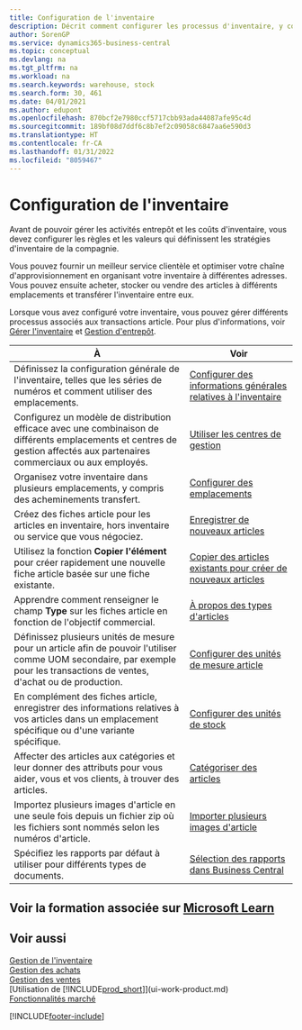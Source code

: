 ```yaml
---
title: Configuration de l'inventaire
description: Décrit comment configurer les processus d'inventaire, y compris les acheminements pour le transfert et les emplacements, tels que des entrepôts.
author: SorenGP
ms.service: dynamics365-business-central
ms.topic: conceptual
ms.devlang: na
ms.tgt_pltfrm: na
ms.workload: na
ms.search.keywords: warehouse, stock
ms.search.form: 30, 461
ms.date: 04/01/2021
ms.author: edupont
ms.openlocfilehash: 870bcf2e7980ccf5717cbb93ada44087afe95c4d
ms.sourcegitcommit: 189bf08d7ddf6c8b7ef2c09058c6847aa6e590d3
ms.translationtype: HT
ms.contentlocale: fr-CA
ms.lasthandoff: 01/31/2022
ms.locfileid: "8059467"
---
```

# <a name="setting-up-inventory"></a>Configuration de l'inventaire
Avant de pouvoir gérer les activités entrepôt et les coûts d'inventaire, vous devez configurer les règles et les valeurs qui définissent les stratégies d'inventaire de la compagnie.

Vous pouvez fournir un meilleur service clientèle et optimiser votre chaîne d'approvisionnement en organisant votre inventaire à différentes adresses. Vous pouvez ensuite acheter, stocker ou vendre des articles à différents emplacements et transférer l'inventaire entre eux.

Lorsque vous avez configuré votre inventaire, vous pouvez gérer différents processus associés aux transactions article. Pour plus d'informations, voir [Gérer l'inventaire](inventory-manage-inventory.md) et [Gestion d'entrepôt](warehouse-manage-warehouse.md).

| À | Voir |
| --- | --- |
| Définissez la configuration générale de l'inventaire, telles que les séries de numéros et comment utiliser des emplacements. |[Configurer des informations générales relatives à l'inventaire](inventory-how-setup-general.md) |
|Configurez un modèle de distribution efficace avec une combinaison de différents emplacements et centres de gestion affectés aux partenaires commerciaux ou aux employés.|[Utiliser les centres de gestion](inventory-responsibility-centers.md)|
| Organisez votre inventaire dans plusieurs emplacements, y compris des acheminements transfert. |[Configurer des emplacements](inventory-how-register-new-items.md) |
| Créez des fiches article pour les articles en inventaire, hors inventaire ou service que vous négociez. |[Enregistrer de nouveaux articles](inventory-how-register-new-items.md) |
|Utilisez la fonction **Copier l'élément** pour créer rapidement une nouvelle fiche article basée sur une fiche existante.|[Copier des articles existants pour créer de nouveaux articles](inventory-how-copy-items.md)|
|Apprendre comment renseigner le champ **Type** sur les fiches article en fonction de l'objectif commercial.|[À propos des types d'articles](inventory-about-item-types.md)|
|Définissez plusieurs unités de mesure pour un article afin de pouvoir l'utiliser comme UOM secondaire, par exemple pour les transactions de ventes, d'achat ou de production.|[Configurer des unités de mesure article](inventory-how-setup-units-of-measure.md)|
|En complément des fiches article, enregistrer des informations relatives à vos articles dans un emplacement spécifique ou d'une variante spécifique.|[Configurer des unités de stock](inventory-how-to-set-up-stockkeeping-units.md)|
| Affecter des articles aux catégories et leur donner des attributs pour vous aider, vous et vos clients, à trouver des articles. |[Catégoriser des articles](inventory-how-categorize-items.md) |
|Importez plusieurs images d'article en une seule fois depuis un fichier zip où les fichiers sont nommés selon les numéros d'article.|[Importer plusieurs images d'article](inventory-how-import-item-pictures.md)|
|Spécifiez les rapports par défaut à utiliser pour différents types de documents.|[Sélection des rapports dans Business Central](across-report-selections.md)|

## <a name="see-related-training-at-microsoft-learn"></a>Voir la formation associée sur [Microsoft Learn](/learn/paths/trade-get-started-dynamics-365-business-central/)

## <a name="see-also"></a>Voir aussi

[Gestion de l'inventaire](inventory-manage-inventory.md)  
[Gestion des achats](purchasing-manage-purchasing.md)  
[Gestion des ventes](sales-manage-sales.md)    
[Utilisation de [!INCLUDE[prod_short](includes/prod_short.md)]](ui-work-product.md)  
[Fonctionnalités marché](ui-across-business-areas.md)


[!INCLUDE[footer-include](includes/footer-banner.md)]